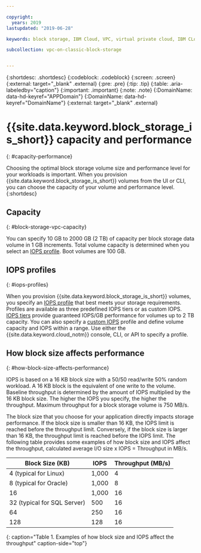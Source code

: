```yaml
---

copyright:
  years: 2019
lastupdated: "2019-06-28"

keywords: block storage, IBM Cloud, VPC, virtual private cloud, IBM CLoud, volume, data storage, volume capacity, classic, virtual server

subcollection: vpc-on-classic-block-storage


---
```


{:shortdesc: .shortdesc}
{:codeblock: .codeblock}
{:screen: .screen}
{:external: target="_blank" .external}
{:pre: .pre}
{:tip: .tip}
{:table: .aria-labeledby="caption"}
{:important: .important}
{:note: .note}
{:DomainName: data-hd-keyref="APPDomain"}
{:DomainName: data-hd-keyref="DomainName"}
{:external: target="_blank" .external}

# {{site.data.keyword.block_storage_is_short}} capacity and performance
{: #capacity-performance}

Choosing the optimal block storage volume size and performance level for your workloads is important. When you provision {{site.data.keyword.block_storage_is_short}} volumes from the UI or CLI, you can choose the capacity of your volume and performance level.
{:shortdesc}

## Capacity
{: #block-storage-vpc-capacity}

You can specify 10 GB to 2000 GB (2 TB) of capacity per block storage data volume in 1 GB increments. Total volume capacity is determined when you select an [IOPS profile](#iops-profiles). Boot volumes are 100 GB.

## IOPS profiles
{: #iops-profiles}

When you provision {{site.data.keyword.block_storage_is_short}} volumes, you specify an [IOPS profile](/docs/vpc-on-classic-block-storage?topic=vpc-on-classic-block-storage-block-storage-profiles) that best meets your storage requirements. Profiles are available as three predefined IOPS tiers or as custom IOPS. [IOPS tiers](/docs/vpc-on-classic-block-storage?topic=vpc-on-classic-block-storage-block-storage-profiles#tiers) provide guaranteed IOPS/GB performance for volumes up to 2 TB capacity. You can also specify a [custom IOPS](/docs/vpc-on-classic-block-storage?topic=vpc-on-classic-block-storage-block-storage-profiles#custom) profile and define volume capacity and IOPS within a range. Use either the {{site.data.keyword.cloud_notm}} console, CLI, or API to specify a profile.

## How block size affects performance
{: #how-block-size-affects-performance}

IOPS is based on a 16 KB block size with a 50/50 read/write 50% random workload. A 16 KB block is the equivalent of one write to the volume. Baseline throughput is determined by the amount of IOPS multiplied by the 16 KB block size. The higher the IOPS you specify, the higher the throughput. Maximum throughput for a block storage volume is 750 MB/s.

The block size that you choose for your application directly impacts storage performance. If the block size is smaller than 16 KB, the IOPS limit is reached before the throughput limit. Conversely, if the block size is larger than 16 KB, the throughput limit is reached before the IOPS limit. The following table provides some examples of how block size and IOPS affect the throughput, calculated average I/O size x IOPS = Throughput in MB/s.

| Block Size (KB) | IOPS | Throughput (MB/s) |
|-----------------|------|-------------------|
| 4 (typical for Linux) | 1,000 | 4 |
| 8 (typical for Oracle) | 1,000  | 8 |
| 16 | 1,000 | 16 |
| 32 (typical for SQL Server) | 500 | 16 |
| 64 | 250 | 16 |
| 128 | 128 | 16 |
{: caption="Table 1. Examples of how block size and IOPS affect the throughput" caption-side="top"}
